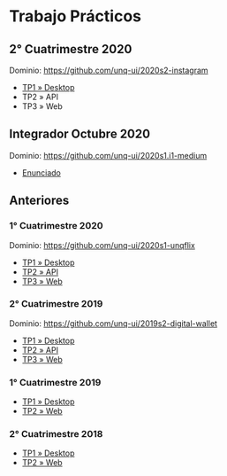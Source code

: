 # Trabajo Prácticos

## 2° Cuatrimestre 2020  

Dominio: <https://github.com/unq-ui/2020s2-instagram>

- [TP1 » Desktop](2020s2/TP1-Desktop.md)
- TP2 » API
- TP3 » Web

## Integrador Octubre 2020

Dominio: <https://github.com/unq-ui/2020s1.i1-medium>

- [Enunciado](2020s1/Integrador-Octubre.md)

## Anteriores

### 1° Cuatrimestre 2020

Dominio: <https://github.com/unq-ui/2020s1-unqflix>

- [TP1 » Desktop](2020s1/TP1-Desktop.md)
- [TP2 » API](2020s1/TP2-API.md)
- [TP3 » Web](2020s1/TP3-Web.md)

### 2° Cuatrimestre 2019

Dominio: <https://github.com/unq-ui/2019s2-digital-wallet>

- [TP1 » Desktop](2019s2/TP1-Desktop.md)
- [TP2 » API](2019s2/TP2-API.md)
- [TP3 » Web](2019s2/TP3-Web.md)

### 1° Cuatrimestre 2019

- [TP1 » Desktop](2019s1/TP1-Desktop.md)
- [TP2 » Web](2019s1/TP2-Web.md)

### 2° Cuatrimestre 2018

- [TP1 » Desktop](2018s2/TP1-Desktop.pdf)
- [TP2 » Web](2018s2/TP2-Web.pdf)

